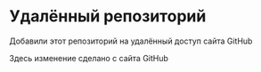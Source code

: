# Удалённый репозиторий


Добавили этот репозиторий на удалённый доступ сайта GitHub

Здесь изменение сделано с сайта GitHub
